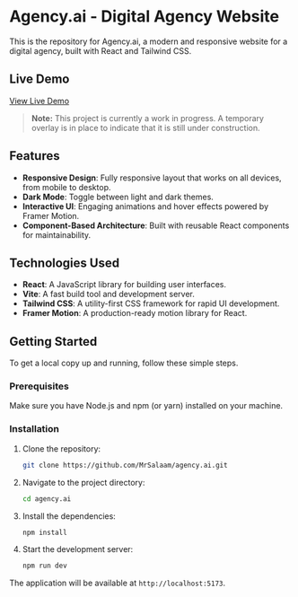 # Agency.ai - Digital Agency Website

This is the repository for Agency.ai, a modern and responsive website for a digital agency, built with React and Tailwind CSS.

## Live Demo

[View Live Demo](https://agencyai.netlify.app)

> **Note:** This project is currently a work in progress. A temporary overlay is in place to indicate that it is still under construction.

## Features

- **Responsive Design**: Fully responsive layout that works on all devices, from mobile to desktop.
- **Dark Mode**: Toggle between light and dark themes.
- **Interactive UI**: Engaging animations and hover effects powered by Framer Motion.
- **Component-Based Architecture**: Built with reusable React components for maintainability.

## Technologies Used

- **React**: A JavaScript library for building user interfaces.
- **Vite**: A fast build tool and development server.
- **Tailwind CSS**: A utility-first CSS framework for rapid UI development.
- **Framer Motion**: A production-ready motion library for React.

## Getting Started

To get a local copy up and running, follow these simple steps.

### Prerequisites

Make sure you have Node.js and npm (or yarn) installed on your machine.

### Installation

1.  Clone the repository:
    ```sh
    git clone https://github.com/MrSalaam/agency.ai.git
    ```
2.  Navigate to the project directory:
    ```sh
    cd agency.ai
    ```
3.  Install the dependencies:
    ```sh
    npm install
    ```
4.  Start the development server:
    ```sh
    npm run dev
    ```

The application will be available at `http://localhost:5173`.